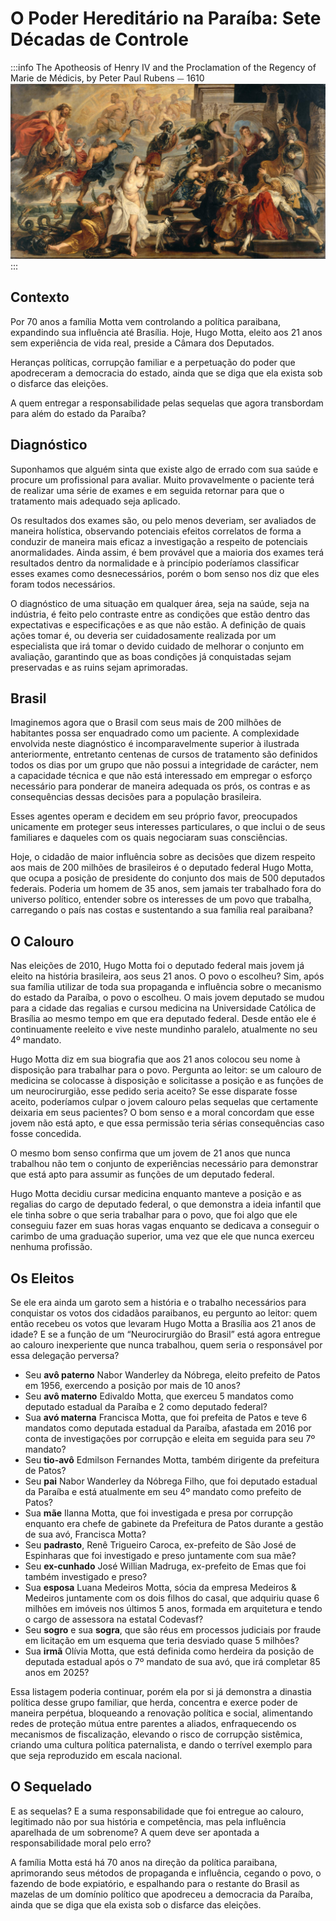 <!-- ---
title: 'Sete Décadas de Controle: O Poder Hereditário na Paraíba'
date: 2025-04-27
author: Thiago Oliveira
gravatar: e0696456a74ae33a0d5cc8961ee7c122b29fc317a4de601d2e34afcec822523d
twitter: '@yackomus'
--- -->

# O Poder Hereditário na Paraíba: Sete Décadas de Controle

:::info The Apotheosis of Henry IV and the Proclamation of the Regency of Marie de Médicis, by Peter Paul Rubens ⏤ 1610
![Peter Paul Rubens](/../public/Peter_Paul_Rubens.jpg)
:::

## Contexto

Por 70 anos a família Motta vem controlando a política paraibana, expandindo sua influência até Brasília.
Hoje, Hugo Motta, eleito aos 21 anos sem experiência de vida real, preside a Câmara dos Deputados.

Heranças políticas, corrupção familiar e a perpetuação do poder que apodreceram a democracia do estado, ainda que se diga que ela exista sob o disfarce das eleições.

A quem entregar a responsabilidade pelas sequelas que agora transbordam para além do estado da Paraíba?

## Diagnóstico

Suponhamos que alguém sinta que existe algo de errado com sua saúde e procure um profissional para avaliar. Muito provavelmente o paciente terá de realizar uma série de exames e em seguida retornar para que o tratamento mais adequado seja aplicado.

Os resultados dos exames são, ou pelo menos deveriam, ser avaliados de maneira holística, observando potenciais efeitos correlatos de forma a conduzir de maneira mais eficaz a investigação a respeito de potenciais anormalidades. Ainda assim, é bem provável que a maioria dos exames terá resultados dentro da normalidade e à princípio poderíamos classificar esses exames como desnecessários, porém o bom senso nos diz que eles foram todos necessários.

O diagnóstico de uma situação em qualquer área, seja na saúde, seja na indústria, é feito pelo contraste entre as condições que estão dentro das expectativas e especificações e as que não estão. A definição de quais ações tomar é, ou deveria ser cuidadosamente realizada por um especialista que irá tomar o devido cuidado de melhorar o conjunto em avaliação, garantindo que as boas condições já conquistadas sejam preservadas e as ruins sejam aprimoradas.

## Brasil

Imaginemos agora que o Brasil com seus mais de 200 milhões de habitantes possa ser enquadrado como um paciente. A complexidade envolvida neste diagnóstico é incomparavelmente superior à ilustrada anteriormente, entretanto centenas de cursos de tratamento são definidos todos os dias por um grupo que não possui a integridade de carácter, nem a capacidade técnica e que não está interessado em empregar o esforço necessário para ponderar de maneira adequada os prós, os contras e as consequências dessas decisões para a população brasileira.

Esses agentes operam e decidem em seu próprio favor, preocupados unicamente em proteger seus interesses particulares, o que inclui o de seus familiares e daqueles com os quais negociaram suas consciências.

Hoje, o cidadão de maior influência sobre as decisões que dizem respeito aos mais de 200 milhões de brasileiros é o deputado federal Hugo Motta, que ocupa a posição de presidente do conjunto dos mais de 500 deputados federais. Poderia um homem de 35 anos, sem jamais ter trabalhado fora do universo político, entender sobre os interesses de um povo que trabalha, carregando o país nas costas e sustentando a sua família real paraibana?

## O Calouro

Nas eleições de 2010, Hugo Motta foi o deputado federal mais jovem já eleito na história brasileira, aos seus 21 anos. O povo o escolheu? Sim, após sua família utilizar de toda sua propaganda e influência sobre o mecanismo do estado da Paraíba, o povo o escolheu. O mais jovem deputado se mudou para a cidade das regalias e cursou medicina na Universidade Católica de Brasília ao mesmo tempo em que era deputado federal. Desde então ele é continuamente reeleito e vive neste mundinho paralelo, atualmente no seu 4º mandato.

Hugo Motta diz em sua biografia que aos 21 anos colocou seu nome à disposição para trabalhar para o povo. Pergunta ao leitor: se um calouro de medicina se colocasse à disposição e solicitasse a posição e as funções de um neurocirurgião, esse pedido seria aceito? Se esse disparate fosse aceito, poderíamos culpar o jovem calouro pelas sequelas que certamente deixaria em seus pacientes? O bom senso e a moral concordam que esse jovem não está apto, e que essa permissão teria sérias consequências caso fosse concedida.

O mesmo bom senso confirma que um jovem de 21 anos que nunca trabalhou não tem o conjunto de experiências necessário para demonstrar que está apto para assumir as funções de um deputado federal.

Hugo Motta decidiu cursar medicina enquanto manteve a posição e as regalias do cargo de deputado federal, o que demonstra a ideia infantil que ele tinha sobre o que seria trabalhar para o povo, que foi algo que ele conseguiu fazer em suas horas vagas enquanto se dedicava a conseguir o carimbo de uma graduação superior, uma vez que ele que nunca exerceu nenhuma profissão.

## Os Eleitos

Se ele era ainda um garoto sem a história e o trabalho necessários para conquistar os votos dos cidadãos paraibanos, eu pergunto ao leitor: quem então recebeu os votos que levaram Hugo Motta a Brasília aos 21 anos de idade? E se a função de um “Neurocirurgião do Brasil” está agora entregue ao calouro inexperiente que nunca trabalhou, quem seria o responsável por essa delegação perversa?

- Seu **avô paterno** Nabor Wanderley da Nóbrega, eleito prefeito de Patos em 1956, exercendo a posição por mais de 10 anos?
- Seu **avô materno** Edivaldo Motta, que exerceu 5 mandatos como deputado estadual da Paraíba e 2 como deputado federal?
- Sua **avó materna** Francisca Motta, que foi prefeita de Patos e teve 6 mandatos como deputada estadual da Paraíba, afastada em 2016 por conta de investigações por corrupção e eleita em seguida para seu 7º mandato?
- Seu **tio-avô** Edmilson Fernandes Motta, também dirigente da prefeitura de Patos?
- Seu **pai** Nabor Wanderley da Nóbrega Filho, que foi deputado estadual da Paraíba e está atualmente em seu 4º mandato como prefeito de Patos?
- Sua **mãe** Ilanna Motta, que foi investigada e presa por corrupção enquanto era chefe de gabinete da Prefeitura de Patos durante a gestão de sua avó, Francisca Motta?
- Seu **padrasto**, Renê Trigueiro Caroca, ex-prefeito de São José de Espinharas que foi investigado e preso juntamente com sua mãe?
- Seu **ex-cunhado** José Willian Madruga, ex-prefeito de Emas que foi também investigado e preso?
- Sua **esposa** Luana Medeiros Motta, sócia da empresa Medeiros & Medeiros juntamente com os dois filhos do casal, que adquiriu quase 6 milhões em imóveis nos últimos 5 anos, formada em arquitetura e tendo o cargo de assessora na estatal Codevasf?
- Seu **sogro** e sua **sogra**, que são réus em processos judiciais por fraude em licitação em um esquema que teria desviado quase 5 milhões?
- Sua **irmã** Olívia Motta, que está definida como herdeira da posição de deputada estadual após o 7º mandato de sua avó, que irá completar 85 anos em 2025?

Essa listagem poderia continuar, porém ela por si já demonstra a dinastia política desse grupo familiar, que herda, concentra e exerce poder de maneira perpétua, bloqueando a renovação política e social, alimentando redes de proteção mútua entre parentes a aliados, enfraquecendo os mecanismos de fiscalização, elevando o risco de corrupção sistêmica, criando uma cultura política paternalista, e dando o terrível exemplo para que seja reproduzido em escala nacional.

## O Sequelado

E as sequelas? E a suma responsabilidade que foi entregue ao calouro, legitimado não por sua história e competência, mas pela influência aparelhada de um sobrenome? A quem deve ser apontada a responsabilidade moral pelo erro?

A família Motta está há 70 anos na direção da política paraibana, aprimorando seus métodos de propaganda e influência, cegando o povo, o fazendo de bode expiatório, e espalhando para o restante do Brasil as mazelas de um domínio político que apodreceu a democracia da Paraíba, ainda que se diga que ela exista sob o disfarce das eleições.